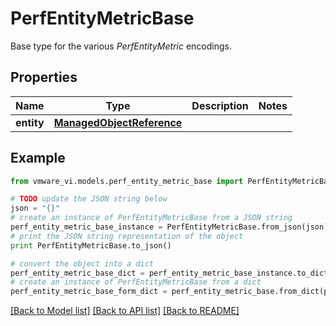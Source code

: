 # PerfEntityMetricBase

Base type for the various *PerfEntityMetric* encodings. 

## Properties
Name | Type | Description | Notes
------------ | ------------- | ------------- | -------------
**entity** | [**ManagedObjectReference**](ManagedObjectReference.md) |  | 

## Example

```python
from vmware_vi.models.perf_entity_metric_base import PerfEntityMetricBase

# TODO update the JSON string below
json = "{}"
# create an instance of PerfEntityMetricBase from a JSON string
perf_entity_metric_base_instance = PerfEntityMetricBase.from_json(json)
# print the JSON string representation of the object
print PerfEntityMetricBase.to_json()

# convert the object into a dict
perf_entity_metric_base_dict = perf_entity_metric_base_instance.to_dict()
# create an instance of PerfEntityMetricBase from a dict
perf_entity_metric_base_form_dict = perf_entity_metric_base.from_dict(perf_entity_metric_base_dict)
```
[[Back to Model list]](../README.md#documentation-for-models) [[Back to API list]](../README.md#documentation-for-api-endpoints) [[Back to README]](../README.md)


